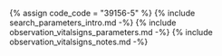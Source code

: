 {% assign code_code = "39156-5" %}
{% include search_parameters_intro.md -%}
{% include observation_vitalsigns_parameters.md -%}
{% include observation_vitalsigns_notes.md -%}
